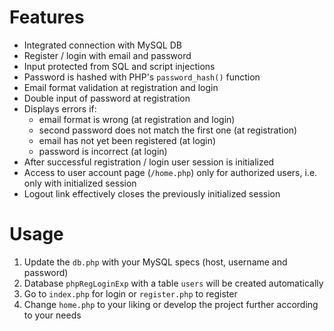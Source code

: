 # Features

- Integrated connection with MySQL DB
- Register / login with email and password
- Input protected from SQL and script injections
- Password is hashed with PHP's `password_hash()` function
- Email format validation at registration and login
- Double input of password at registration
- Displays errors if:
  * email format is wrong (at registration and login)
  * second password does not match the first one (at registration)
  * email has not yet been registered (at login)
  * password is incorrect (at login)
- After successful registration / login user session is initialized
- Access to user account page (`/home.php`) only for authorized users, i.e. only with initialized session
- Logout link effectively closes the previously initialized session

# Usage

1. Update the `db.php` with your MySQL specs (host, username and password)
2. Database `phpRegLoginExp` with a table `users` will be created automatically
3. Go to `index.php` for login or `register.php` to register
4. Change `home.php` to your liking or develop the project further according to your needs
